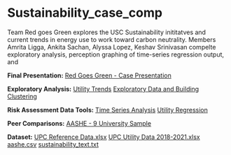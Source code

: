 # Sustainability_case_comp

Team Red goes Green explores the USC Sustainability inititatves and current trends in energy use to work toward carbon neutrality.
Members Amrita Ligga, Ankita Sachan, Alyssa Lopez, Keshav Srinivasan compelte exploratory analysis, perception graphing of time-series regression output, and 

**Final Presentation:**
[Red Goes Green - Case Presentation](https://github.com/lopezaly/Sustainability_case_comp/blob/main/Team%20Red%20goes%20Green.pdf)

**Exploratory Analysis:**
[Utility Trends](https://github.com/lopezaly/Sustainability_case_comp/blob/main/Case_Comp_Trends.ipynb)
[Exploratory Data and Building Clustering](https://github.com/lopezaly/Sustainability_case_comp/blob/main/Case_Comp_EDA_Clusters.ipynb)

**Risk Assessment Data Tools:**
[Time Series Analysis](https://github.com/lopezaly/Sustainability_case_comp/blob/main/Case%20Comp%20Time%20Series%20(1).R)
[Utility Regression](https://github.com/lopezaly/Sustainability_case_comp/blob/main/MSBA%20Sustainability%20Comp%20(1).Rmd)


**Peer Comparisons:**
[AASHE - 9 University Sample](https://github.com/lopezaly/Sustainability_case_comp/blob/main/aashe.ipynb)


**Dataset:**
[UPC Reference Data.xlsx](https://github.com/lopezaly/Sustainability_case_comp/blob/main/UPC%20Reference%20Data.xlsx)
[UPC Utility Data 2018-2021.xlsx](https://github.com/lopezaly/Sustainability_case_comp/blob/main/UPC%20Utility%20Data%202018-2021.xlsx)
[aashe.csv](https://github.com/lopezaly/Sustainability_case_comp/blob/main/aashe.csv)
[sustainability_text.txt](https://github.com/lopezaly/Sustainability_case_comp/blob/main/sustainability_plan.txt)

